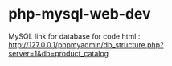 # php-mysql-web-dev
MySQL link for database for code.html : http://127.0.0.1/phpmyadmin/db_structure.php?server=1&db=product_catalog
